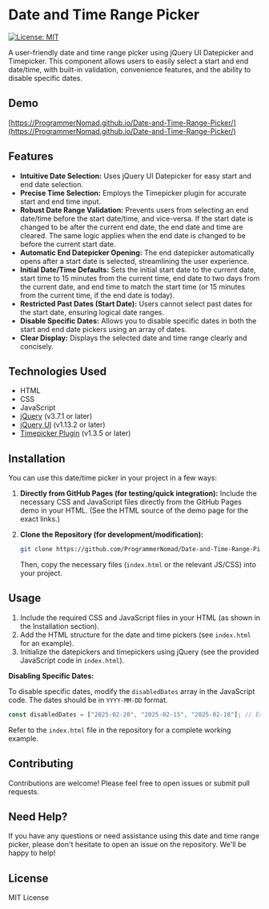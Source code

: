 # Date and Time Range Picker

[![License: MIT](https://img.shields.io/badge/License-MIT-yellow.svg)](https://opensource.org/licenses/MIT)

A user-friendly date and time range picker using jQuery UI Datepicker and Timepicker. This component allows users to easily select a start and end date/time, with built-in validation, convenience features, and the ability to disable specific dates.

## Demo

[https://ProgrammerNomad.github.io/Date-and-Time-Range-Picker/](https://ProgrammerNomad.github.io/Date-and-Time-Range-Picker/)

## Features

*   **Intuitive Date Selection:** Uses jQuery UI Datepicker for easy start and end date selection.
*   **Precise Time Selection:** Employs the Timepicker plugin for accurate start and end time input.
*   **Robust Date Range Validation:** Prevents users from selecting an end date/time before the start date/time, and vice-versa.  If the start date is changed to be after the current end date, the end date and time are cleared. The same logic applies when the end date is changed to be before the current start date.
*   **Automatic End Datepicker Opening:** The end datepicker automatically opens after a start date is selected, streamlining the user experience.
*   **Initial Date/Time Defaults:** Sets the initial start date to the current date, start time to 15 minutes from the current time, end date to two days from the current date, and end time to match the start time (or 15 minutes from the current time, if the end date is today).
*   **Restricted Past Dates (Start Date):** Users cannot select past dates for the start date, ensuring logical date ranges.
*   **Disable Specific Dates:** Allows you to disable specific dates in both the start and end date pickers using an array of dates.
*   **Clear Display:** Displays the selected date and time range clearly and concisely.

## Technologies Used

*   HTML
*   CSS
*   JavaScript
*   [jQuery](https://jquery.com/) (v3.7.1 or later)
*   [jQuery UI](https://jqueryui.com/) (v1.13.2 or later)
*   [Timepicker Plugin](https://github.com/jonthornton/jquery-timepicker) (v1.3.5 or later)

## Installation

You can use this date/time picker in your project in a few ways:

1.  **Directly from GitHub Pages (for testing/quick integration):** Include the necessary CSS and JavaScript files directly from the GitHub Pages demo in your HTML.  (See the HTML source of the demo page for the exact links.)

2.  **Clone the Repository (for development/modification):**

    ```bash
    git clone https://github.com/ProgrammerNomad/Date-and-Time-Range-Picker.git
    ```

    Then, copy the necessary files (`index.html` or the relevant JS/CSS) into your project.

## Usage

1.  Include the required CSS and JavaScript files in your HTML (as shown in the Installation section).
2.  Add the HTML structure for the date and time pickers (see `index.html` for an example).
3.  Initialize the datepickers and timepickers using jQuery (see the provided JavaScript code in `index.html`).

**Disabling Specific Dates:**

To disable specific dates, modify the `disabledDates` array in the JavaScript code.  The dates should be in `YYYY-MM-DD` format.

```javascript
const disabledDates = ["2025-02-20", "2025-02-15", "2025-02-18"]; // Example disabled dates
```

Refer to the `index.html` file in the repository for a complete working example.

## Contributing

Contributions are welcome! Please feel free to open issues or submit pull requests.

## Need Help?

If you have any questions or need assistance using this date and time range picker, please don't hesitate to open an issue on the repository.  We'll be happy to help!

## License

MIT License